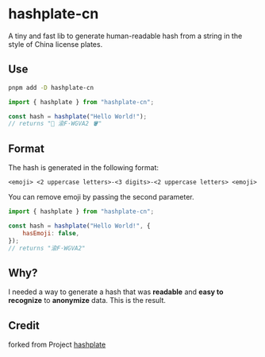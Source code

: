 # hashplate-cn

A tiny and fast lib to generate human-readable hash from a string in the style of China license plates.

## Use

```bash
pnpm add -D hashplate-cn
```

```javascript
import { hashplate } from "hashplate-cn";

const hash = hashplate("Hello World!");
// returns "🍢 渝F·WGVA2 🪣"
```

## Format

The hash is generated in the following format:

```
<emoji> <2 uppercase letters>-<3 digits>-<2 uppercase letters> <emoji>
```

You can remove emoji by passing the second parameter.
```javascript
import { hashplate } from "hashplate-cn";

const hash = hashplate("Hello World!", {
    hasEmoji: false,
});
// returns "渝F·WGVA2"
```
## Why?

I needed a way to generate a hash that was **readable** and **easy to recognize** to **anonymize** data. This is the result.


## Credit

forked from Project [hashplate](https://github.com/hugoattal/hashplate)